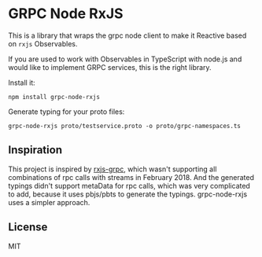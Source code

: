# GRPC Node RxJS

This is a library that wraps the grpc node client to make it Reactive based on `rxjs` Observables.

If you are used to work with Observables in TypeScript with node.js and would like to implement GRPC services, this is the right library.


Install it:

    npm install grpc-node-rxjs
    
Generate typing for your proto files:

    grpc-node-rxjs proto/testservice.proto -o proto/grpc-namespaces.ts




## Inspiration

This project is inspired by [rxjs-grpc](https://github.com/kondi/rxjs-grpc), which wasn't supporting all combinations of rpc calls with streams in February 2018. And the generated typings didn't support metaData for rpc calls, which was very complicated to add, because it uses pbjs/pbts to generate the typings. grpc-node-rxjs uses a simpler approach.

## License

MIT